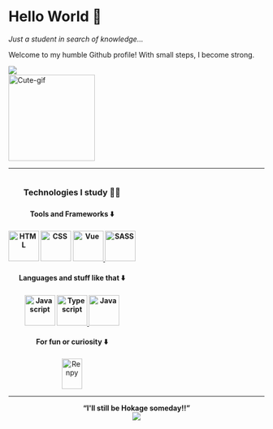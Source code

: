 <h1>Hello World 👋</h1>

<i>Just a student in search of knowledge...</i>

Welcome to my humble Github profile! With small steps, I become strong.

<div style="display: inline-block">
  <a href="https://github.com/zsGuil">
    <img align="left" src="https://github-readme-stats.vercel.app/api?username=zsGuil&show_icons=true&theme=dark" /><br>
  </a>
  <img align="rigth" alt="Cute-gif" width="170" src="https://media.giphy.com/media/PTwLF3jNpNb4vn9UX3/giphy.gif?cid=790b7611a07d2947794b47f727c7abeb3f57104c514a6acd&rid=giphy.gif&ct=g">
</div>

<hr>

<div style="display: inline-block" align="center">
  <h3>Technologies I study 👨‍💻<h3>
    
  <h4>Tools and Frameworks ⬇️<h4>
    <img alt="HTML" width="60" height="60" src="https://cdn.jsdelivr.net/gh/devicons/devicon/icons/html5/html5-original.svg" />
    <img alt="CSS" width="60" height="60" src="https://cdn.jsdelivr.net/gh/devicons/devicon/icons/css3/css3-original.svg" />
    <a href="https://vuejs.org/">
      <img alt="Vue" width="60" height="60" src="https://cdn.jsdelivr.net/gh/devicons/devicon/icons/vuejs/vuejs-original.svg" />
    </a>
    <a href="https://sass-lang.com/">
      <img alt="SASS" width="60" heigth="60" src="https://cdn.jsdelivr.net/gh/devicons/devicon/icons/sass/sass-original.svg" />
    </a>
    
  <h4>Languages and stuff like that ⬇️<h4>
    <img alt="Javascript" width="60" height="60" src="https://cdn.jsdelivr.net/gh/devicons/devicon/icons/javascript/javascript-original.svg" />
    <a href="https://www.typescriptlang.org/">
      <img alt="Typescript" width="60" height="60" src="https://cdn.jsdelivr.net/gh/devicons/devicon/icons/typescript/typescript-original.svg" />
    </a>
    <a href="https://www.java.com/">
      <img alt="Java" width="60" height="60" src="https://cdn.jsdelivr.net/gh/devicons/devicon/icons/java/java-original.svg" />
    </a>
    
  <h4>For fun or curiosity ⬇️</h4>
    <a href="https://www.renpy.org/">
      <img alt="Renpy" width="40" height="60" src="https://camo.githubusercontent.com/dfd1362396831ba8c0d8b550ac39c4544a45778c36b2a16346749ab56610911c/68747470733a2f2f75706c6f61642e77696b696d656469612e6f72672f77696b6970656469612f636f6d6d6f6e732f372f37652f52656e25453225383025393950795f4c6f676f5f362d31332d365f3230307833303770782e706e67">
   </a>
</div>
    
  <hr>
    
  <div align="center">
    <strong>
      <q>I'll still be Hokage someday!!</q>
    </strong>
    <br>
    <img src="https://pa1.narvii.com/6238/027741729cafeb2ba8b1acdb1a602111983ba6f8_hq.gif">
  </div>

